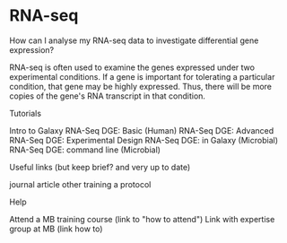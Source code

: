 # RNA-seq




How can I analyse my RNA-seq data to investigate differential gene expression? 



RNA-seq is often used to examine the genes expressed under two experimental conditions. If a gene is important for tolerating a particular condition, that gene may be highly expressed. Thus, there will be more copies of the gene's RNA transcript in that condition. 


Tutorials

Intro to Galaxy
RNA-Seq DGE: Basic (Human)
RNA-Seq DGE: Advanced 
RNA-Seq DGE: Experimental Design
RNA-Seq DGE: in Galaxy (Microbial)
RNA-Seq DGE: command line (Microbial)







Useful links (but keep brief? and very up to date)

journal article
other training
a protocol

Help

Attend a MB training course (link to "how to attend") 
Link with expertise group at MB (link how to)
